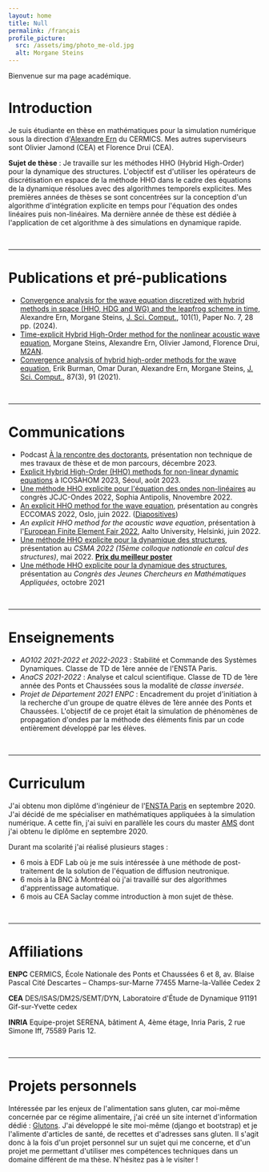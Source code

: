 ```yaml
---
layout: home
title: Null
permalink: /français
profile_picture:
  src: /assets/img/photo_me-old.jpg
  alt: Morgane Steins
---
```


Bienvenue sur ma page académique.

# Introduction
Je suis étudiante en thèse en mathématiques pour la simulation numérique sous la direction d'[Alexandre Ern](http://cermics.enpc.fr/~ern/) du CERMICS. Mes autres superviseurs sont Olivier Jamond (CEA) et Florence Drui (CEA).

**Sujet de thèse** : 
Je travaille sur les méthodes HHO (Hybrid High-Order) pour la dynamique des structures. L'objectif est d'utiliser les opérateurs de discrétisation en espace de la méthode HHO dans le cadre des équations de la dynamique résolues avec des algorithmes temporels explicites.
Mes premières années de thèses se sont concentrées sur la conception d'un algorithme d'intégration explicite en temps pour l'équation des ondes linéaires puis non-linéaires.
Ma dernière année de thèse est dédiée à l'application de cet algorithme à des simulations en dynamique rapide.

&nbsp;

***
# Publications et pré-publications
- [Convergence analysis for the wave equation discretized with hybrid methods in space (HHO, HDG and WG) and the leapfrog scheme in time](https://hal.science/hal-04200966v2), Alexandre Ern, Morgane Steins, [J. Sci. Comput.](https://rdcu.be/dQRVc), 101(1), Paper No. 7, 28 pp. (2024).
- [Time-explicit Hybrid High-Order method for the nonlinear acoustic wave equation](https://hal.science/hal-03960273), Morgane Steins, Alexandre Ern, Olivier Jamond, Florence Drui, [M2AN](https://www.esaim-m2an.org/component/article?access=doi&doi=10.1051/m2an/2023066).
- [Convergence analysis of hybrid high-order methods for the wave equation](https://link.springer.com/article/10.1007/s10915-021-01492-1), Erik Burman, Omar Duran, Alexandre Ern, Morgane Steins, [J. Sci. Comput.]((https://link.springer.com/article/10.1007/s10915-021-01492-1)), 87(3), 91 (2021).

&nbsp;

***
# Communications
- Podcast [À la rencontre des doctorants](https://ingenius.ecoledesponts.fr/articles/les-mathematiques-pour-une-meilleure-simulation-des-accidents-nucleaires), présentation non technique de mes travaux de thèse et de mon parcours, décembre 2023.
- [Explicit Hybrid High-Order (HHO) methods for non-linear dynamic equations](https://sigongji.icosahom2023.org/admin/proceedings/TableOfContents_web.asp) à ICOSAHOM 2023, Séoul, août 2023.
- [Une méthode HHO explicite pour l'équation des ondes non-linéaires](https://jcjc_ondes.pages.math.cnrs.fr/slides/Steins_Morgane.pdf) au congrès JCJC-Ondes 2022, Sophia Antipolis, Nnovembre 2022. 
- [An explicit HHO method for the wave equation](https://www.eccomas2022.org/admin/files/fileabstract/a386.pdf), présentation au congrès ECCOMAS 2022, Oslo, juin 2022. ([Diapositives](assets/STEINS_ECCOMAS.pdf))
- *An explicit HHO method for the acoustic wave equation*, présentation à l'[European Finite Element Fair 2022](http://math.aalto.fi/conferences/efef2022/index.html), Aalto University, Helsinki, juin 2022.
- [Une méthode HHO explicite pour la dynamique des structures](https://csma2022.sciencesconf.org/377744/document), présentation au *CSMA 2022 (15ème colloque nationale en calcul des structures)*, mai 2022. [**Prix du meilleur poster**](assets/poster_final.pdf)
- [Une méthode HHO explicite pour la dynamique des structures](https://cjc-ma2021.github.io/resumes/resume-morgane-steins.pdf), présentation au *Congrès des Jeunes Chercheurs en Mathématiques Appliquées*, octobre 2021

&nbsp;

***
# Enseignements 
- *AO102 2021-2022 et 2022-2023* : Stabilité et Commande des Systèmes Dynamiques. Classe de TD de 1ère année de l'ENSTA Paris. 
- *AnaCS 2021-2022* : Analyse et calcul scientifique. Classe de TD de 1ère année des Ponts et Chaussées sous la modalité de *classe inversée*.
- *Projet de Département 2021 ENPC* : Encadrement du projet d'initiation à la recherche d'un groupe de quatre élèves de 1ère année des Ponts et Chaussées. L'objectif de ce projet était la simulation de phénomènes de propagation d'ondes par la méthode des éléments finis par un code entièrement développé par les élèves.


&nbsp;

***
# Curriculum
J'ai obtenu mon diplôme d'ingénieur de l'[ENSTA Paris](https://www.ensta-paristech.fr/) en septembre 2020. J'ai décidé de me spécialiser en mathématiques appliquées à la simulation numérique. A cette fin, j'ai suivi en parallèle les cours du master [AMS](https://www.universite-paris-saclay.fr/en/education/master/mathematics-and-applications/m2-analyse-modelisation-simulation) dont j'ai obtenu le diplôme en septembre 2020.

Durant ma scolarité j'ai réalisé plusieurs stages :
- 6 mois à EDF Lab où je me suis intéressée à une méthode de post-traitement de la solution de l'équation de diffusion neutronique.
- 6 mois à la BNC à Montréal où j'ai travaillé sur des algorithmes d'apprentissage automatique.
- 6 mois au CEA Saclay comme introduction à mon sujet de thèse.


&nbsp;

***
# Affiliations
**ENPC**
CERMICS, École Nationale des Ponts et Chaussées
6 et 8, av. Blaise Pascal
Cité Descartes – Champs-sur-Marne
77455 Marne-la-Vallée Cedex 2


**CEA**
DES/ISAS/DM2S/SEMT/DYN, Laboratoire d'Étude de Dynamique
91191 Gif-sur-Yvette cedex




**INRIA**
Equipe-projet SERENA, bâtiment A, 4ème étage, Inria Paris, 2 rue Simone Iff, 75589 Paris 12.

&nbsp;

***

# Projets personnels
Intéressée par les enjeux de l'alimentation sans gluten, car moi-même concernée par ce régime alimentaire, j'ai créé un site internet d'information dédié : [Glutons](https://glutons.fr/). J'ai développé le site moi-même (django et bootstrap) et je l'alimente d'articles de santé, de recettes et d'adresses sans gluten. Il s'agit donc à la fois d'un projet personnel sur un sujet qui me concerne, et d'un projet me permettant d'utiliser mes compétences techniques dans un domaine différent de ma thèse. N'hésitez pas à le visiter !